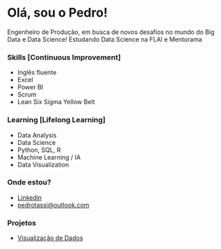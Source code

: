 # Olá, sou o Pedro!
<addr>
  
  Engenheiro de Produção, em busca de novos desafios no mundo do Big Data e Data Science!
  Estudando Data Science na FLAI e Mentorama
  
  ### Skills [Continuous Improvement]
  
  * Inglês fluente
  * Excel 
  * Power BI
  * Scrum
  * Lean Six Sigma Yellow Belt
  
  ### Learning [Lifelong Learning]
  
  * Data Analysis
  * Data Science
  * Python, SQL, R
  * Machine Learning / IA
  * Data Visualization
  
 ### Onde estou?
  
  * [Linkedin](https://www.linkedin.com/in/pedrotassi/)
  * pedrotassi@outlook.com
  
  ### Projetos
  
   * [Visualização de Dados](https://github.com/pedrotassi/datavisual)

<!---
pedrotassi/pedrotassi is a ✨ special ✨ repository because its `README.md` (this file) appears on your GitHub profile.
You can click the Preview link to take a look at your changes.
--->
